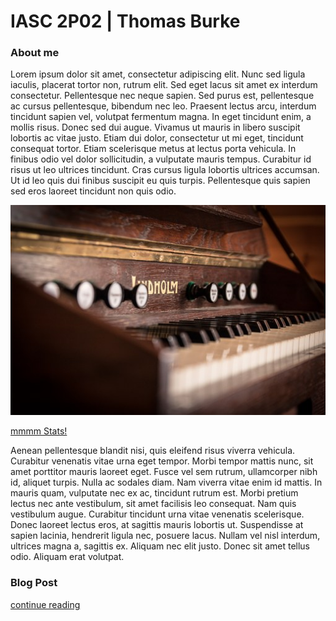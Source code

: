 # IASC 2P02 | Thomas Burke

### About me


Lorem ipsum dolor sit amet, consectetur adipiscing elit. Nunc sed ligula iaculis, placerat tortor non, rutrum elit. Sed eget lacus sit amet ex interdum consectetur. Pellentesque nec neque sapien. Sed purus est, pellentesque ac cursus pellentesque, bibendum nec leo. Praesent lectus arcu, interdum tincidunt sapien vel, volutpat fermentum magna. In eget tincidunt enim, a mollis risus. Donec sed dui augue. Vivamus ut mauris in libero suscipit lobortis ac vitae justo. Etiam dui dolor, consectetur ut mi eget, tincidunt consequat tortor. Etiam scelerisque metus at lectus porta vehicula. In finibus odio vel dolor sollicitudin, a vulputate mauris tempus. Curabitur id risus ut leo ultrices tincidunt. Cras cursus ligula lobortis ultrices accumsan. Ut id leo quis dui finibus suscipit eu quis turpis. Pellentesque quis sapien sed eros laoreet tincidunt non quis odio.

![](keyboard-instrument-436488__340.jpg)

[mmmm Stats!](champion.gg)

Aenean pellentesque blandit nisi, quis eleifend risus viverra vehicula. Curabitur venenatis vitae urna eget tempor. Morbi tempor mattis nunc, sit amet porttitor mauris laoreet eget. Fusce vel sem rutrum, ullamcorper nibh id, aliquet turpis. Nulla ac sodales diam. Nam viverra vitae enim id mattis. In mauris quam, vulputate nec ex ac, tincidunt rutrum est. Morbi pretium lectus nec ante vestibulum, sit amet facilisis leo consequat. Nam quis vestibulum augue. Curabitur tincidunt urna vitae venenatis scelerisque. Donec laoreet lectus eros, at sagittis mauris lobortis ut. Suspendisse at sapien lacinia, hendrerit ligula nec, posuere lacus. Nullam vel nisl interdum, ultrices magna a, sagittis ex. Aliquam nec elit justo. Donec sit amet tellus odio. Aliquam erat volutpat. 



### Blog Post

[continue reading](blog)
